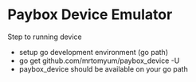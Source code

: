 # Paybox Device Emulator #

Step to running device
* setup go development environment (go path)
* go get github.com/mrtomyum/paybox_device -U
* paybox_device should be available on your go path
